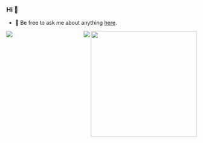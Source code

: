 ### Hi 👋





- 💬 Be free to ask me about anything [here](https://github.com/ThinkingThigh/ThinkingThigh/issues).


<img align="right" height="280" src="https://pic2.zhimg.com/v2-28020003d4a493c78d8202ba6c35f179_b.webp">

<img align="left" src="https://github-readme-stats.vercel.app/api?username=lyr-2000&show_icons=true&hide_border=true">

<img align="right" src="https://github-readme-stats.vercel.app/api/top-langs/?username=lyr-2000&hide_border=true">
 







